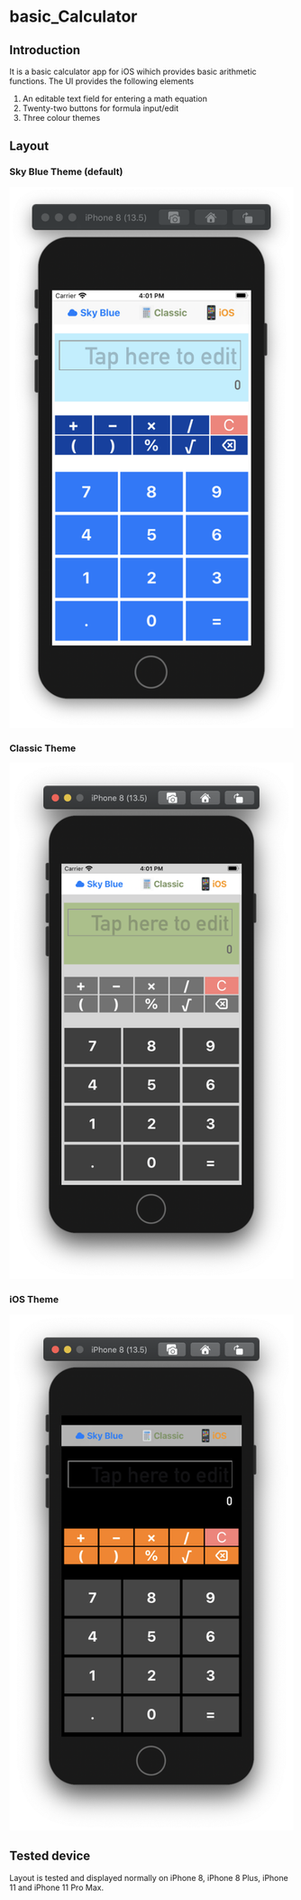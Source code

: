 # basic_Calculator


## Introduction

It is a basic calculator app for iOS wihich provides basic arithmetic functions. The UI provides the following elements

 1. An editable text field for entering a math equation
 2. Twenty-two buttons for formula input/edit
 3. Three colour themes


## Layout

### Sky Blue Theme (default)
![Image of default layout](Layout_Img/default_theme.png)


### Classic Theme
![Image of classic layout](Layout_Img/classic_theme.png)


### iOS Theme
![Image of classic layout](Layout_Img/ios_theme.png)


## Tested device

Layout is tested and displayed normally on iPhone 8, iPhone 8 Plus, iPhone 11 and iPhone 11 Pro Max.
